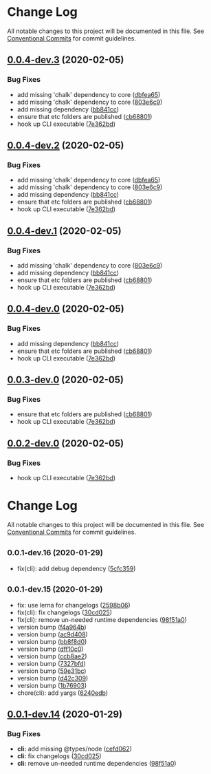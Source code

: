 # Change Log

All notable changes to this project will be documented in this file.
See [Conventional Commits](https://conventionalcommits.org) for commit guidelines.

<a name="0.0.4-dev.3"></a>
## [0.0.4-dev.3](https://github.com/mike-north/certin/compare/@certin/cli@0.0.1-dev.19...@certin/cli@0.0.4-dev.3) (2020-02-05)


### Bug Fixes

* add missing 'chalk' dependency to core ([dbfea65](https://github.com/mike-north/certin/commit/dbfea65))
* add missing 'chalk' dependency to core ([803e6c9](https://github.com/mike-north/certin/commit/803e6c9))
* add missing dependency ([bb841cc](https://github.com/mike-north/certin/commit/bb841cc))
* ensure that etc folders are published ([cb68801](https://github.com/mike-north/certin/commit/cb68801))
* hook up CLI executable ([7e362bd](https://github.com/mike-north/certin/commit/7e362bd))




<a name="0.0.4-dev.2"></a>
## [0.0.4-dev.2](https://github.com/mike-north/certin/compare/@certin/cli@0.0.1-dev.19...@certin/cli@0.0.4-dev.2) (2020-02-05)


### Bug Fixes

* add missing 'chalk' dependency to core ([dbfea65](https://github.com/mike-north/certin/commit/dbfea65))
* add missing 'chalk' dependency to core ([803e6c9](https://github.com/mike-north/certin/commit/803e6c9))
* add missing dependency ([bb841cc](https://github.com/mike-north/certin/commit/bb841cc))
* ensure that etc folders are published ([cb68801](https://github.com/mike-north/certin/commit/cb68801))
* hook up CLI executable ([7e362bd](https://github.com/mike-north/certin/commit/7e362bd))




<a name="0.0.4-dev.1"></a>
## [0.0.4-dev.1](https://github.com/mike-north/certin/compare/@certin/cli@0.0.1-dev.19...@certin/cli@0.0.4-dev.1) (2020-02-05)


### Bug Fixes

* add missing 'chalk' dependency to core ([803e6c9](https://github.com/mike-north/certin/commit/803e6c9))
* add missing dependency ([bb841cc](https://github.com/mike-north/certin/commit/bb841cc))
* ensure that etc folders are published ([cb68801](https://github.com/mike-north/certin/commit/cb68801))
* hook up CLI executable ([7e362bd](https://github.com/mike-north/certin/commit/7e362bd))




<a name="0.0.4-dev.0"></a>
## [0.0.4-dev.0](https://github.com/mike-north/certin/compare/@certin/cli@0.0.1-dev.19...@certin/cli@0.0.4-dev.0) (2020-02-05)


### Bug Fixes

* add missing dependency ([bb841cc](https://github.com/mike-north/certin/commit/bb841cc))
* ensure that etc folders are published ([cb68801](https://github.com/mike-north/certin/commit/cb68801))
* hook up CLI executable ([7e362bd](https://github.com/mike-north/certin/commit/7e362bd))




<a name="0.0.3-dev.0"></a>
## [0.0.3-dev.0](https://github.com/mike-north/certin/compare/@certin/cli@0.0.1-dev.19...@certin/cli@0.0.3-dev.0) (2020-02-05)


### Bug Fixes

* ensure that etc folders are published ([cb68801](https://github.com/mike-north/certin/commit/cb68801))
* hook up CLI executable ([7e362bd](https://github.com/mike-north/certin/commit/7e362bd))




<a name="0.0.2-dev.0"></a>
## [0.0.2-dev.0](https://github.com/mike-north/certin/compare/@certin/cli@0.0.1-dev.19...@certin/cli@0.0.2-dev.0) (2020-02-05)


### Bug Fixes

* hook up CLI executable ([7e362bd](https://github.com/mike-north/certin/commit/7e362bd))




# Change Log

All notable changes to this project will be documented in this file.
See [Conventional Commits](https://conventionalcommits.org) for commit guidelines.

## <small>0.0.1-dev.16 (2020-01-29)</small>

- fix(cli): add debug dependency ([5cfc359](https://github.com/mike-north/certin/commit/5cfc359))

## <small>0.0.1-dev.15 (2020-01-29)</small>

- fix: use lerna for changelogs ([2598b06](https://github.com/mike-north/certin/commit/2598b06))
- fix(cli): fix changelogs ([30cd025](https://github.com/mike-north/certin/commit/30cd025))
- fix(cli): remove un-needed runtime dependencies ([98f51a0](https://github.com/mike-north/certin/commit/98f51a0))
- version bump ([f4a964b](https://github.com/mike-north/certin/commit/f4a964b))
- version bump ([ac9d408](https://github.com/mike-north/certin/commit/ac9d408))
- version bump ([bb8f8d0](https://github.com/mike-north/certin/commit/bb8f8d0))
- version bump ([dff10c0](https://github.com/mike-north/certin/commit/dff10c0))
- version bump ([ccb8ae2](https://github.com/mike-north/certin/commit/ccb8ae2))
- version bump ([7327bfd](https://github.com/mike-north/certin/commit/7327bfd))
- version bump ([59e31bc](https://github.com/mike-north/certin/commit/59e31bc))
- version bump ([d42c309](https://github.com/mike-north/certin/commit/d42c309))
- version bump ([1b76903](https://github.com/mike-north/certin/commit/1b76903))
- chore(cli): add yargs ([6240edb](https://github.com/mike-north/certin/commit/6240edb))

## [0.0.1-dev.14](https://github.com/mike-north/certin/compare/@certin/cli@0.0.1-dev.5...@certin/cli@0.0.1-dev.14) (2020-01-29)

### Bug Fixes

- **cli:** add missing @types/node ([cefd062](https://github.com/mike-north/certin/commit/cefd062168977390c8b45b7b35613c8c0a307f09))
- **cli:** fix changelogs ([30cd025](https://github.com/mike-north/certin/commit/30cd025d200113f4b9ec2bdafb4a1e7135acdba7))
- **cli:** remove un-needed runtime dependencies ([98f51a0](https://github.com/mike-north/certin/commit/98f51a014e3333374add952a671281b8d0a7b62c))
